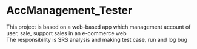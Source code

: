 # AccManagement_Tester
This project is based on a web-based app which management account of user, sale, support sales
in an e-commerce web  
The responsibility is SRS analysis and making test case, run and log bug
